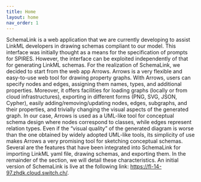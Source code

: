 ```yaml
---
title: Home
layout: home
nav_order: 1
---
```


SchemaLink is a web application that we are currently developing to assist
LinkML developers in drawing schemas compliant to our model. This interface was
initially thought as a means for the specification of prompts for SPIRES.
However, the interface can be exploited independently of that for generating
LinkML schemas. For the realization of SchemaLink, we decided to start from the
web app Arrows. Arrows is a very flexible and easy-to-use web tool for drawing
property graphs. With Arrows, users can specify nodes and edges, assigning them
names, types, and additional properties. Moreover, it offers facilities for
loading graphs (locally or from cloud infrastructures), exporting in different
forms (PNG, SVG, JSON, Cypher), easily adding/removing/updating nodes, edges,
subgraphs, and their properties, and trivially changing the visual aspects of
the generated graph. In our case, Arrows is used as a UML-like tool for
conceptual schema design where nodes correspond to classes, while edges
represent relation types. Even if the “visual quality” of the generated diagram
is worse than the one obtained by widely adopted UML-like tools, its simplicity
of use makes Arrows a very promising tool for sketching conceptual schemas.
Several are the features that have been integrated into SchemaLink for importing
LinkML yaml file, drawing schemas, and exporting them. In the remainder of the
section, we will detail these characteristics. An initial version of SchemaLink
is live at the following link: <https://fl-14-97.zhdk.cloud.switch.ch/>.

